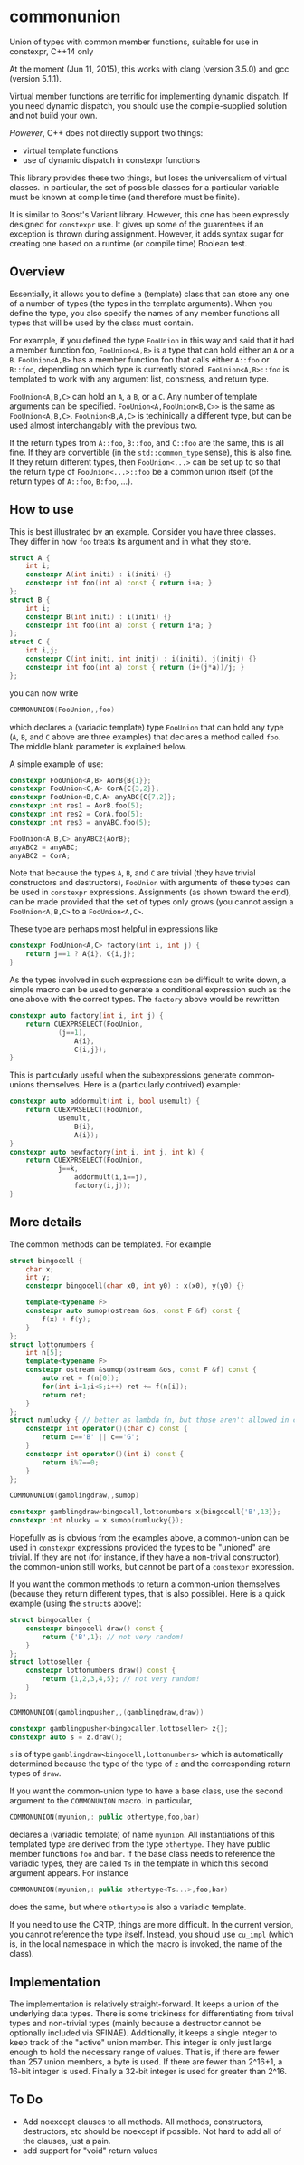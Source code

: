commonunion
===========
Union of types with common member functions, suitable for use in constexpr, C++14 only

At the moment (Jun 11, 2015), this works with clang (version 3.5.0) and gcc (version 5.1.1).

Virtual member functions are terrific for implementing dynamic dispatch.  If you need dynamic dispatch, you should use the compile-supplied solution and not build your own.  

*However*, C++ does not directly support two things:
* virtual template functions
* use of dynamic dispatch in constexpr functions

This library provides these two things, but loses the universalism of virtual classes.  In particular, the set of possible classes for a particular variable must be known at compile time (and therefore must be finite).

It is similar to Boost's Variant library.  However, this one has been expressly designed for `constexpr` use.  It gives up some of the guarentees if an exception is thrown during assignment.  However, it adds syntax sugar for creating one based on a runtime (or compile time) Boolean test.

Overview
--------

Essentially, it allows you to define a (template) class that can store any one of a number of types (the types in the template arguments).  When you define the type, you also specify the names of any member functions all types that will be used by the class must contain.

For example, if you defined the type `FooUnion` in this way and said that it had a member function foo, `FooUnion<A,B>` is a type that can hold either an `A` or a `B`.  `FooUnion<A,B>` has a member function foo that calls either `A::foo` or `B::foo`, depending on which type is currently stored.  `FooUnion<A,B>::foo` is templated to work with any argument list, constness, and return type.

`FooUnion<A,B,C>` can hold an `A`, a `B`, or a `C`.  Any number of template arguments can be specified.  `FooUnion<A,FooUnion<B,C>>` is the same as `FooUnion<A,B,C>`.  `FooUnion<B,A,C>` is techinically a different type, but can be used almost interchangably with the previous two.

If the return types from `A::foo`, `B::foo`, and `C::foo` are the same, this is all fine.  If they are convertible (in the `std::common_type` sense), this is also fine.  If they return different types, then `FooUnion<...>` can be set up to so that the return type of `FooUnion<...>::foo` be a common union itself (of the return types of `A::foo`, `B:foo`, ...).


How to use
----------

This is best illustrated by an example.  Consider you have three classes.  They differ in how `foo` treats its argument and in what they store.

```c++
struct A {
	int i;
	constexpr A(int initi) : i(initi) {}
	constexpr int foo(int a) const { return i+a; }
};
struct B {
	int i;
	constexpr B(int initi) : i(initi) {}
	constexpr int foo(int a) const { return i*a; }
};
struct C {
	int i,j;
	constexpr C(int initi, int initj) : i(initi), j(initj) {}
	constexpr int foo(int a) const { return (i+(j*a))/j; }
};
```

you can now write
```c++
COMMONUNION(FooUnion,,foo)
```
which declares a (variadic template) type `FooUnion` that can hold any type (`A`, `B`, and `C` above are three examples) that declares a method called `foo`.  The middle blank parameter is explained below.

A simple example of use:

```c++
constexpr FooUnion<A,B> AorB{B{1}};
constexpr FooUnion<C,A> CorA{C{3,2}};
constexpr FooUnion<B,C,A> anyABC{C{7,2}};
constexpr int res1 = AorB.foo(5);
constexpr int res2 = CorA.foo(5);
constexpr int res3 = anyABC.foo(5);

FooUnion<A,B,C> anyABC2{AorB};
anyABC2 = anyABC;
anyABC2 = CorA;
```
Note that because the types `A`, `B`, and `C` are trivial (they have trivial constructors and destructors), `FooUnion` with arguments of these types can be used in `constexpr` expressions.
Assignments (as shown toward the end), can be made provided that the set of types only grows (you cannot assign a `FooUnion<A,B,C>` to a `FooUnion<A,C>`.

These type are perhaps most helpful in expressions like
```c++
constexpr FooUnion<A,C> factory(int i, int j) {
	return j==1 ? A{i}, C{i,j};
}
```

As the types involved in such expressions can be difficult to write down, a simple macro
can be used to generate a conditional expression such as the one above with the
correct types.  The `factory` above would be rewritten
```c++
constexpr auto factory(int i, int j) {
	return CUEXPRSELECT(FooUnion,
			(j==1),
				A{i},
				C{i,j});
}
```
This is particularly useful when the subexpressions generate common-unions themselves.
Here is a (particularly contrived) example:
```c++
constexpr auto addormult(int i, bool usemult) {
	return CUEXPRSELECT(FooUnion,
			usemult,
				B{i},
				A{i});
}
constexpr auto newfactory(int i, int j, int k) {
	return CUEXPRSELECT(FooUnion,
			j==k,
				addormult(i,i==j),
				factory(i,j));
}
```
	
More details
------------

The common methods can be templated.  For example
```c++
struct bingocell {
	char x;
	int y;
	constexpr bingocell(char x0, int y0) : x(x0), y(y0) {}

	template<typename F>
	constexpr auto sumop(ostream &os, const F &f) const {
		f(x) + f(y);
	}
};
struct lottonumbers {
	int n[5];
	template<typename F>
	constexpr ostream &sumop(ostream &os, const F &f) const {
		auto ret = f(n[0]);
		for(int i=1;i<5;i++) ret += f(n[i]);
		return ret;
	}
};
struct numlucky { // better as lambda fn, but those aren't allowed in constexpr yet
	constexpr int operator()(char c) const {
		return c=='B' || c=='G';
	}
	constexpr int operator()(int i) const {
		return i%7==0;
	}
};

COMMONUNION(gamblingdraw,,sumop)

constexpr gamblingdraw<bingocell,lottonumbers x{bingocell{'B',13}};
constexpr int nlucky = x.sumop(numlucky{});
```

Hopefully as is obvious from the examples above, a common-union can be used in `constexpr` expressions provided the types to be "unioned" are trivial.  If they are not (for instance, if they have a non-trivial constructor), the common-union still works, but cannot be part of a `constexpr` expression.

If you want the common methods to return a common-union themselves (because they return different types, that is also possible).  Here is a quick example (using the `struct`s above):

```c++
struct bingocaller {
	constexpr bingocell draw() const {
		return {'B',1}; // not very random!
	}
};
struct lottoseller {
	constexpr lottonumbers draw() const {
		return {1,2,3,4,5}; // not very random!
	}
};

COMMONUNION(gamblingpusher,,(gamblingdraw,draw))

constexpr gamblingpusher<bingocaller,lottoseller> z{};
constexpr auto s = z.draw();
```
`s` is of type `gamblingdraw<bingocell,lottonumbers>` which is automatically determined
because the type of the type of `z` and the corresponding return types of `draw`.

If you want the common-union type to have a base class, use the second argument to the `COMMONUNION` macro.  In particular,

```c++
COMMONUNION(myunion,: public othertype,foo,bar)
```
declares a (variadic template) of name `myunion`.  All instantiations of this templated type are derived from the type `othertype`.  They have public member functions `foo` and `bar`.  If the base class needs to reference the variadic types, they are called `Ts` in the template in which this second argument appears.  For instance
```c++
COMMONUNION(myunion,: public othertype<Ts...>,foo,bar)
```
does the same, but where `othertype` is also a variadic template.

If you need to use the CRTP, things are more difficult.  In the current version, you cannot reference the type itself.  Instead, you should use `cu_impl` (which is, in the local namespace in which the macro is invoked, the name of the class).

Implementation
--------------

The implementation is relatively straight-forward.  It keeps a union of the underlying data types.  There is some trickiness for differentiating from trival types and non-trivial types (mainly because a destructor cannot be optionally included via SFINAE).  Additionally, it keeps a single integer to keep track of the "active" union member.  This integer is only just large enough to hold the necessary range of values.  That is, if there are fewer than 257 union members, a byte is used.  If there are fewer than 2^16+1, a 16-bit integer is used.  Finally a 32-bit integer is used for greater than 2^16.

To Do
-----
* Add noexcept clauses to all methods.  All methods, constructors, destructors, etc should be noexcept if possible.  Not hard to add all of the clauses, just a pain.
* add support for "void" return values
